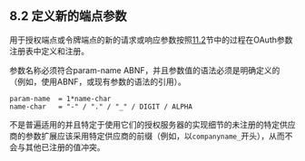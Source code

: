## 8.2 定义新的端点参数

用于授权端点或令牌端点的新的请求或响应参数按照[11.2](../Section11/11.2.md)节中的过程在OAuth参数注册表中定义和注册。

参数名称必须符合param-name ABNF，并且参数值的语法必须是明确定义的（例如，使用ABNF，或现有参数的语法的引用）。

    param-name  = 1*name-char
    name-char   = "-" / "." / "_" / DIGIT / ALPHA

不是普遍适用的并且特定于使用它们的授权服务器的实现细节的未注册的特定供应商的参数扩展应该采用特定供应商的前缀（例如，以`companyname_`开头），从而不会与其他已注册的值冲突。